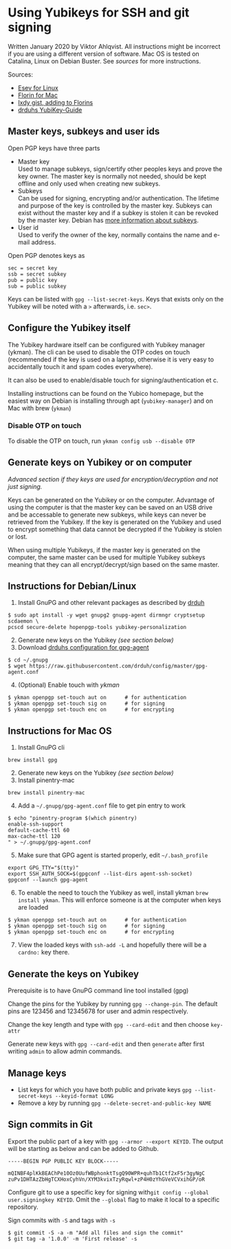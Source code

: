 # Using Yubikeys for SSH and git signing

Written January 2020 by Viktor Ahlqvist. All instructions might be incorrect if
you are using a different version of software. Mac OS is tested on Catalina,
Linux on Debian Buster. See _sources_ for more instructions.

Sources:

- [Esev for Linux][esev]
- [Florin for Mac][florin]
- [Ixdy gist, adding to Florins][ixdy]
- [drduhs YubiKey-Guide][drduh]

## Master keys, subkeys and user ids

Open PGP keys have three parts

- Master key  
  Used to manage subkeys, sign/certify other peoples keys and prove the key
  owner. The master key is normally not needed, should be kept offline and only
  used when creating new subkeys.
- Subkeys  
  Can be used for signing, encrypting and/or authentication. The lifetime and
  purpose of the key is controlled by the master key. Subkeys can exist without
  the master key and if a subkey is stolen it can be revoked by the master key.
  Debian has [more information about subkeys](https://wiki.debian.org/Subkeys).
- User id  
  Used to verify the owner of the key, normally contains the name and e-mail
  address.

Open PGP denotes keys as 

    sec = secret key
    ssb = secret subkey
    pub = public key
    sub = public subkey

Keys can be listed with `gpg --list-secret-keys`. Keys that exists only on the
Yubikey will be noted with a `>` afterwards, i.e. `sec>`.


## Configure the Yubikey itself

The Yubikey hardware itself can be configured with Yubikey manager (ykman). The
cli can be used to disable the OTP codes on touch (recommended if the key is
used on a laptop, otherwise it is very easy to accidentally touch it and spam
codes everywhere).

It can also be used to enable/disable touch for signing/authentication et c.

Installing instructions can be found on the Yubico homepage, but the easiest
way on Debian is installing through apt (`yubikey-manager`) and on Mac with
brew (`ykman`)

### Disable OTP on touch

To disable the OTP on touch, run `ykman config usb --disable OTP`


## Generate keys on Yubikey or on computer

_Advanced section if they keys are used for encryption/decryption and not just
signing._

Keys can be generated on the Yubikey or on the computer. Advantage of using the
computer is that the master key can be saved on an USB drive and be accessable
to generate new subkeys, while keys can never be retrieved from the Yubikey. If
the key is generated on the Yubikey and used to encrypt something that data
cannot be decrypted if the Yubikey is stolen or lost.

When using multiple Yubikeys, if the master key is generated on the computer,
the same master can be used for multiple Yubikey subkeys meaning that they can
all encrypt/decrypt/sign based on the same master.

## Instructions for Debian/Linux

1. Install GnuPG and other relevant packages as described by [drduh]  
  ```shell
  $ sudo apt install -y wget gnupg2 gnupg-agent dirmngr cryptsetup scdaemon \
  pcscd secure-delete hopenpgp-tools yubikey-personalization
  ```

2. Generate new keys on the Yubikey _(see section below)_
3. Download [drduhs configuration for gpg-agent][drduh]
  ```shell
  $ cd ~/.gnupg
  $ wget https://raw.githubusercontent.com/drduh/config/master/gpg-agent.conf
  ```

4. (Optional) Enable touch with _ykman_
  ```shell
  $ ykman openpgp set-touch aut on      # for authentication
  $ ykman openpgp set-touch sig on      # for signing
  $ ykman openpgp set-touch enc on      # for encrypting
  ```

## Instructions for Mac OS

1. Install GnuPG cli
```shell
brew install gpg
```
2. Generate new keys on the Yubikey _(see section below)_
3. Install pinentry-mac
```shell
brew install pinentry-mac
```
4. Add a `~/.gnupg/gpg-agent.conf` file to get pin entry to work  
  ```shell
  $ echo "pinentry-program $(which pinentry)
  enable-ssh-support
  default-cache-ttl 60
  max-cache-ttl 120
  " > ~/.gnupg/gpg-agent.conf
  ```
5. Make sure that GPG agent is started properly, edit `~/.bash_profile`  
  ```no-highlight
  export GPG_TTY="$(tty)"
  export SSH_AUTH_SOCK=$(gpgconf --list-dirs agent-ssh-socket)
  gpgconf --launch gpg-agent
  ```
6. To enable the need to touch the Yubikey as well, install ykman `brew install
   ykman`. This will enforce someone is at the computer when keys are loaded  
  ```shell
  $ ykman openpgp set-touch aut on      # for authentication
  $ ykman openpgp set-touch sig on      # for signing
  $ ykman openpgp set-touch enc on      # for encrypting
  ```
7. View the loaded keys with `ssh-add -L` and hopefully there will be a
   `cardno:` key there.

## Generate the keys on Yubikey

Prerequisite is to have GnuPG command line tool installed (gpg)

Change the pins for the Yubikey by running `gpg --change-pin`. The default pins
are 123456 and 12345678 for user and admin respectively.

Change the key length and type with `gpg --card-edit` and then choose
`key-attr`

Generate new keys with `gpg --card-edit` and then `generate` after first
writing `admin` to allow admin commands.

## Manage keys

- List keys for which you have both public and private keys
  `gpg --list-secret-keys --keyid-format LONG`
- Remove a key by running `gpg --delete-secret-and-public-key NAME`

## Sign commits in Git

Export the public part of a key with `gpg --armor --export KEYID`. The output
will be starting as below and can be added to Github.

    -----BEGIN PGP PUBLIC KEY BLOCK-----

    mQINBF4plKkBEAChPe10Oz0UufWBphonktTsgQ90WPR+quhTb1Ctf2xF5r3gyNgC
    zuPv1DHTAzZbHgTCXHoxCyhVn/XYM3kvixTzyRqwl+zP4H0zYhGVeVCVxihGP/oR

Configure git to use a specific key for signing with`git config
--global user.signingkey KEYID`. Omit the `--global` flag to make it local to
a specific repository.

Sign commits with `-S` and tags with `-s`

```shell
$ git commit -S -a -m "Add all files and sign the commit"
$ git tag -a '1.0.0' -m 'First release' -s
```

[esev]: https://www.esev.com/blog/post/2015-01-pgp-ssh-key-on-yubikey-neo/
[florin]: https://florin.myip.org/blog/easy-multifactor-authentication-ssh-using-yubikey-neo-tokens
[ixdy]: https://gist.github.com/ixdy/6fdd1ecea5d17479a6b4dab4fe1c17eb
[drduh]: https://github.com/drduh/YubiKey-Guide/
